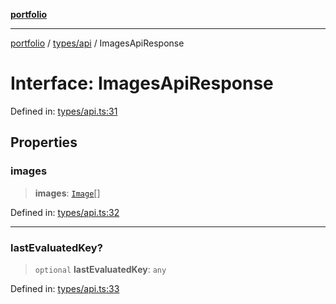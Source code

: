 [**portfolio**](../../../README.md)

***

[portfolio](../../../modules.md) / [types/api](../README.md) / ImagesApiResponse

# Interface: ImagesApiResponse

Defined in: [types/api.ts:31](https://github.com/tnorlund/Portfolio/blob/8780b6f3e33b240e41e73beb66aafa1ce966fd7d/portfolio/types/api.ts#L31)

## Properties

### images

> **images**: [`Image`](Image.md)[]

Defined in: [types/api.ts:32](https://github.com/tnorlund/Portfolio/blob/8780b6f3e33b240e41e73beb66aafa1ce966fd7d/portfolio/types/api.ts#L32)

***

### lastEvaluatedKey?

> `optional` **lastEvaluatedKey**: `any`

Defined in: [types/api.ts:33](https://github.com/tnorlund/Portfolio/blob/8780b6f3e33b240e41e73beb66aafa1ce966fd7d/portfolio/types/api.ts#L33)
